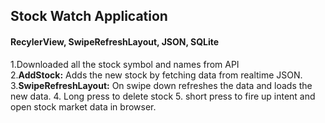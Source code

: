 ## Stock Watch Application

#### RecylerView, SwipeRefreshLayout, JSON, SQLite

1.Downloaded all the stock symbol and names from API    
2.**AddStock:** Adds the new stock by fetching data from realtime JSON.  
3.**SwipeRefreshLayout:** On swipe down refreshes the data and loads the new data.
4. Long press to delete stock
5. short press to fire up intent and open stock market data in browser.

